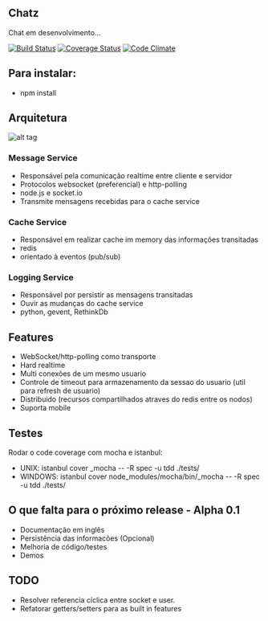 ## Chatz

Chat em desenvolvimento...

[![Build Status](https://api.travis-ci.org/jefperito/chatz.png)](http://travis-ci.org/#!/jefperito/chatz)
[![Coverage Status](https://coveralls.io/repos/jefperito/chatz/badge.png)](https://coveralls.io/r/jefperito/chatz)
[![Code Climate](https://codeclimate.com/github/jefperito/chatz.png)](https://codeclimate.com/github/jefperito/chatz)

## Para instalar:
 - npm install

## Arquitetura

![alt tag](https://raw.github.com/jefperito/chatz/master/docs/Diagram.png)

### Message Service
 - Responsável pela comunicação realtime entre cliente e servidor
 - Protocolos websocket (preferencial) e http-polling
 - node.js e socket.io
 - Transmite mensagens recebidas para o cache service

### Cache Service
 - Responsável em realizar cache im memory das informações transitadas
 - redis
 - orientado à eventos (pub/sub)

### Logging Service
 - Responsável por persistir as mensagens transitadas
 - Ouvir as mudanças do cache service
 - python, gevent, RethinkDb

## Features
 - WebSocket/http-polling como transporte
 - Hard realtime
 - Multi conexões de um mesmo usuario
 - Controle de timeout para armazenamento da sessao do usuario (util para refresh de usuario)
 - Distribuido (recursos compartilhados atraves do redis entre os nodos)
 - Suporta mobile

## Testes
Rodar o code coverage com mocha e istanbul:
 - UNIX: istanbul cover _mocha -- -R spec -u tdd ./tests/
 - WINDOWS: istanbul cover node_modules/mocha/bin/_mocha -- -R spec -u tdd ./tests/

## O que falta para o próximo release - Alpha 0.1
 - Documentação em inglês
 - Persistência das informacões (Opcional)
 - Melhoria de código/testes
 - Demos

## TODO
 - Resolver referencia cíclica entre socket e user.
 - Refatorar getters/setters para as built in features
